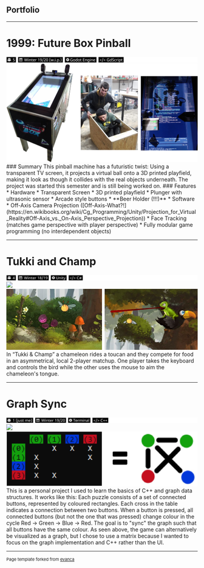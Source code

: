 ## Portfolio

---
# 1999: Future Box Pinball
<img src="images/future_box_tags.jpg?raw=true"/>
<img src="images/future_box_thumbnail.jpg?raw=true"/>
### Summary
This pinball machine has a futuristic twist: Using a transparent TV screen, it projects a virtual ball onto a 3D printed playfield, making it look as though it collides with the real objects underneath. The project was started this semester and is still being worked on.
### Features
* Hardware
  * Transparent Screen
  * 3D printed playfield
  * Plunger with ultrasonic sensor
  * Arcade style buttons
  * **Beer Holder (!!!)**
* Software 
  * Off-Axis Camera Projection ([Off-Axis-What?!](https://en.wikibooks.org/wiki/Cg_Programming/Unity/Projection_for_Virtual_Reality#Off-Axis_vs._On-Axis_Perspective_Projection))
  * Face Tracking (matches game perspective with player perspective)
  * Fully modular game programming (no interdependent objects)

---
# Tukki and Champ
<img src="images/tukki_and_champ_tags.jpg?raw=true"/>
<img src="images/tukki_and_champ_gameplay.gif?raw=true"/>
<img src="images/tukki_and_champ_thumbnails.jpg?raw=true"/>
In “Tukki & Champ” a chameleon rides a toucan and they compete for food in an asymmetrical, local 2-player matchup. One player takes the keyboard and controls the bird while the other uses the mouse to aim the chameleon's tongue.

---
# Graph Sync
<img src="images/graph_sync_tags.jpg?raw=true"/>
<img src="https://i.gyazo.com/cb60ff3ce690659f991cbc6adc06d729.gif"/>
<img src="images/graph_sync_explanation.jpg?raw=true"/>
This is a personal project I used to learn the basics of C++ and graph data structures. It works like this: Each puzzle consists of a set of connected buttons, represented by coloured rectangles. Each cross in the table indicates a connection between two buttons. When a button is pressed, all connected buttons (but not the one that was pressed) change colour in the cycle Red -> Green -> Blue -> Red. The goal is to "sync" the graph such that all buttons have the same colour. As seen above, the game can alternatively be visualized as a graph, but I chose to use a matrix because I wanted to focus on the graph implementation and C++ rather than the UI.

---
<p style="font-size:11px">Page template forked from <a href="https://github.com/evanca/quick-portfolio">evanca</a></p>
<!-- Remove above link if you don't want to attibute -->
